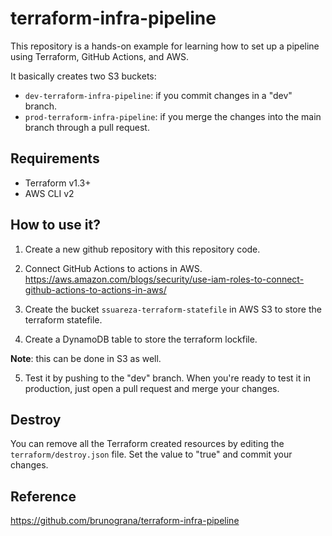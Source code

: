 # terraform-infra-pipeline

This repository is a hands-on example for learning how to set up a pipeline using Terraform, GitHub Actions, and AWS.

It basically creates two S3 buckets:

- `dev-terraform-infra-pipeline`: if you commit changes in a "dev" branch.
- `prod-terraform-infra-pipeline`: if you merge the changes into the main branch through a pull request.

## Requirements

- Terraform v1.3+
- AWS CLI v2

## How to use it?

1. Create a new github repository with this repository code.

2. Connect GitHub Actions to actions in AWS.
<https://aws.amazon.com/blogs/security/use-iam-roles-to-connect-github-actions-to-actions-in-aws/>

3. Create the bucket `ssuareza-terraform-statefile` in AWS S3 to store the terraform statefile.

4. Create a DynamoDB table to store the terraform lockfile.

**Note**: this can be done in S3 as well.

5. Test it by pushing to the "dev" branch. When you're ready to test it in production, just open a pull request and merge your changes.

## Destroy

You can remove all the Terraform created resources by editing the `terraform/destroy.json` file. Set the value to "true" and commit your changes.

## Reference

<https://github.com/brunograna/terraform-infra-pipeline>
